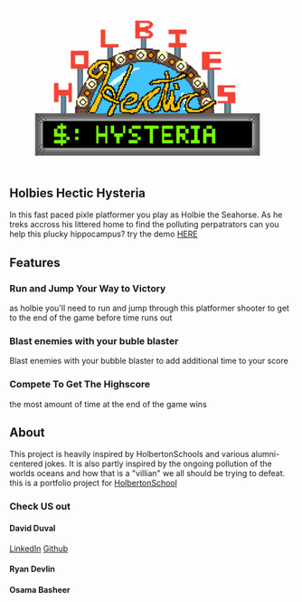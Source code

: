 ![title gif](/images/pixil-gif-drawing.gif)

## Holbies Hectic Hysteria
In this fast paced pixle platformer you play as Holbie the Seahorse.
As he treks accross his littered home to find the polluting perpatrators
can you help this plucky hippocampus?
try the demo [HERE](GreenCyberNinja.github.io)

## Features

### Run and Jump Your Way to Victory
as holbie you'll need to run and jump through this platformer shooter
to get to the end of the game before time runs out

### Blast enemies with your buble blaster
Blast enemies with your bubble blaster to add additional time to your score

### Compete To Get The Highscore
the most amount of time at the end of the game wins

## About
This project is heavily inspired by HolbertonSchools and various alumni-centered jokes.
It is also partly inspired by the ongoing pollution of the worlds oceans and how that is a
"villian" we all should be trying to defeat.
this is a portfolio project for [HolbertonSchool](https://holbertontulsa.com/)
### Check US out
#### David Duval
[LinkedIn](https://www.linkedin.com/in/david-duval-a521b81a9/)
[Github](https://github.com/GreenCyberNinja)
#### Ryan Devlin
#### Osama Basheer
